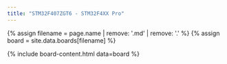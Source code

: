 ```yaml
---
title: "STM32F407ZGT6 - STM32F4XX Pro"
---
```


{% assign filename = page.name | remove: '.md' | remove: '.' %}
{% assign board = site.data.boards[filename] %}

{% include board-content.html data=board %}
